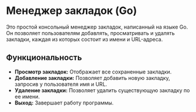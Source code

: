 # Менеджер закладок (Go)

Это простой консольный менеджер закладок, написанный на языке Go. Он позволяет пользователям добавлять, просматривать и удалять закладки, каждая из которых состоит из имени и URL-адреса.

## Функциональность

-   **Просмотр закладок:** Отображает все сохраненные закладки.
-   **Добавление закладки:** Позволяет добавить новую закладку, запросив у пользователя имя и URL.
-   **Удаление закладки:** Позволяет удалить существующую закладку по ее имени.
-   **Выход:** Завершает работу программы.
